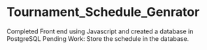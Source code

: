 # Tournament_Schedule_Genrator
Completed Front end using Javascript and created a database in PostgreSQL
Pending Work: Store the schedule in the database.
